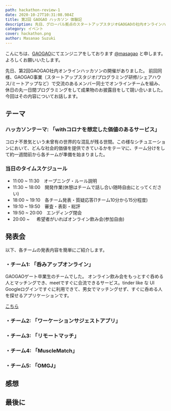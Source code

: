 ```yaml
---
path: hackathon-review-1
date: 2020-10-27T10:31:08.984Z
title: 第2回 GAOGAO ハッカソン 体験記
description: 先日、グローバル拠点のスタートアップスタジオGAOGAOの社内オンラインハッカソン第2回の開催がありました。  今回もGAOGAO事業（スタートアップスタジオ/プログラミング研修/シェアハウス/ミートアップなど）で交流のあるメンバー同士でオンラインチームを組み、休日の丸一日間プログラミングをして成果物のお披露目をして競い合いました。
category: イベント
cover: hackathon.png
author: Masanao Suzuki
---
```

こんにちは、[GAOGAO](https://gaogao.asia/)にてエンジニアをしております [@masagao](https://twitter.com/masagaogaoasia) と申します。よろしくお願いいたします。

先日、第2回GAOGAO社内オンラインハッカソンの開催がありました。
前回同様、GAOGAO事業（スタートアップスタジオ/プログラミング研修/シェアハウス/ミートアップなど）で交流のあるメンバー同士でオンラインチームを組み、休日の丸一日間プログラミングをして成果物のお披露目をして競い合いました。
今回はその内容についてお話します。

## テーマ

### ハッカソンテーマ: 「withコロナを想定した価値のあるサービス」
コロナ不景気という未曾有の世界的な混乱が残る世間。この様なシチュエーションにおいて、どんな社会的価値を提供できているかをテーマに、チーム分けをして約一週間前から各チームが準備を始まりました。

### 当日のタイムスケジュール
- 11:00 ~ 11:30　オープニング・ルール説明
- 11:30 ~ 18:00　開発作業(休憩はチームで話し合い随時自由にとってください)
- 18:00 ~ 19:10　各チーム発表・質疑応答(1チーム10分から15分程度)
- 19:10 ~ 19:50　審査・表彰・総評
- 19:50 ~ 20:00　エンディング閉会
- 20:00 ~     　 希望者がいればオンライン飲み会(参加自由)

## 発表会
以下、各チームの発表内容を簡単にご紹介します。

### ・チーム1: 「呑みアップオンライン」
GAOGAOゲート卒業生のチームでした。
オンライン飲み会をもっとすぐ呑める人とマッチングでき、meetですぐに合流できるサービス。tinder like な UI
Googleログインですぐに利用できて、男女でマッチングせず、すぐに呑める人を探せるアプリケーションです。

[こちら](https://nomi-app-online.herokuapp.com/)
### ・チーム2: 「ワーケーションサジェストアプリ」
### ・チーム3: 「リモートマッチ」
### ・チーム4: 「MuscleMatch」
### ・チーム5: 「OMGJ」

## 感想

## 最後に
